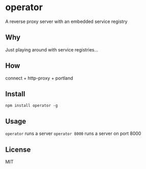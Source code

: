 # operator
A reverse proxy server with an embedded service registry

## Why
Just playing around with service registries...

## How
connect + http-proxy + portland

## Install
```npm install operator -g```

## Usage
```operator``` runs a server
```operator 8000``` runs a server on port 8000

## License
MIT
